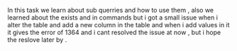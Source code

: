 In this task we learn about sub querries and how to use them ,
also we learned about the exists and in commands but i got a small issue when i alter the table and add a new column in the table and when i add values in it 
it gives the error of 1364 and i cant resolved the issue at now , but i hope the reslove later by .
